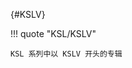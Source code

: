 [//]: # (Metadata End)

[](){#KSLV}

!!! quote "KSL/KSLV"

    KSL 系列中以 KSLV 开头的专辑

[//]: # (TXT End)

